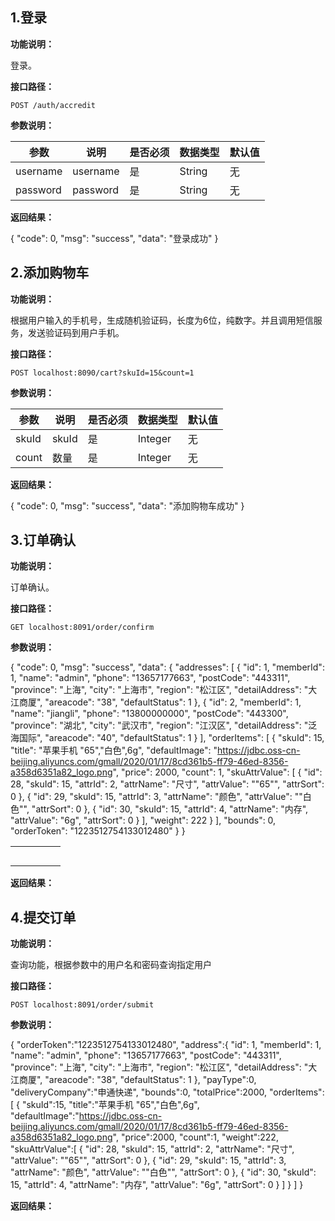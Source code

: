 

## 1.登录

**功能说明：**

登录。

**接口路径：**

```
POST /auth/accredit
```

**参数说明：**

| 参数     | 说明     | 是否必须 | 数据类型 | 默认值 |
| -------- | -------- | -------- | -------- | ------ |
| username | username | 是       | String   | 无     |
| password | password | 是       | String   | 无     |

**返回结果：**

{
    "code": 0,
    "msg": "success",
    "data": "登录成功"
}



## 2.添加购物车

**功能说明：**

根据用户输入的手机号，生成随机验证码，长度为6位，纯数字。并且调用短信服务，发送验证码到用户手机。

**接口路径：**

```
POST localhost:8090/cart?skuId=15&count=1
```

**参数说明：**

| 参数  | 说明  | 是否必须 | 数据类型 | 默认值 |
| ----- | ----- | -------- | -------- | ------ |
| skuId | skuId | 是       | Integer  | 无     |
| count | 数量  | 是       | Integer  | 无     |

**返回结果：**

{
    "code": 0,
    "msg": "success",
    "data": "添加购物车成功"
}



## 3.订单确认

**功能说明：**

订单确认。

**接口路径：**

```
GET localhost:8091/order/confirm
```

**参数说明：**

{
    "code": 0,
    "msg": "success",
    "data": {
        "addresses": [
            {
                "id": 1,
                "memberId": 1,
                "name": "admin",
                "phone": "13657177663",
                "postCode": "443311",
                "province": "上海",
                "city": "上海市",
                "region": "松江区",
                "detailAddress": "大江商厦",
                "areacode": "38",
                "defaultStatus": 1
            },
            {
                "id": 2,
                "memberId": 1,
                "name": "jiangli",
                "phone": "13800000000",
                "postCode": "443300",
                "province": "湖北",
                "city": "武汉市",
                "region": "江汉区",
                "detailAddress": "泛海国际",
                "areacode": "40",
                "defaultStatus": 1
            }
        ],
        "orderItems": [
            {
                "skuId": 15,
                "title": "苹果手机 \"65\",\"白色\",6g",
                "defaultImage": "https://jdbc.oss-cn-beijing.aliyuncs.com/gmall/2020/01/17/8cd361b5-ff79-46ed-8356-a358d6351a82_logo.png",
                "price": 2000,
                "count": 1,
                "skuAttrValue": [
                    {
                        "id": 28,
                        "skuId": 15,
                        "attrId": 2,
                        "attrName": "尺寸",
                        "attrValue": "\"65\"",
                        "attrSort": 0
                    },
                    {
                        "id": 29,
                        "skuId": 15,
                        "attrId": 3,
                        "attrName": "颜色",
                        "attrValue": "\"白色\"",
                        "attrSort": 0
                    },
                    {
                        "id": 30,
                        "skuId": 15,
                        "attrId": 4,
                        "attrName": "内存",
                        "attrValue": "6g",
                        "attrSort": 0
                    }
                ],
                "weight": 222
            }
        ],
        "bounds": 0,
        "orderToken": "1223512754133012480"
    }
}

|      |      |      |      |      |
| ---- | ---- | ---- | ---- | ---- |
|      |      |      |      |      |
|      |      |      |      |      |
|      |      |      |      |      |
|      |      |      |      |      |
|      |      |      |      |      |

**返回结果：**





## 4.提交订单

**功能说明：**

查询功能，根据参数中的用户名和密码查询指定用户

**接口路径：**

```
POST localhost:8091/order/submit
```

**参数说明：**

{
	"orderToken":"1223512754133012480",
	"address":{
                "id": 1,
                "memberId": 1,
                "name": "admin",
                "phone": "13657177663",
                "postCode": "443311",
                "province": "上海",
                "city": "上海市",
                "region": "松江区",
                "detailAddress": "大江商厦",
                "areacode": "38",
                "defaultStatus": 1
            },
	"payType":0,
	"deliveryCompany":"申通快递",
	"bounds":0,
	"totalPrice":2000,
	"orderItems":[
		{
			"skuId":15,
			"title":"苹果手机 \"65\",\"白色\",6g",
			"defaultImage":"https://jdbc.oss-cn-beijing.aliyuncs.com/gmall/2020/01/17/8cd361b5-ff79-46ed-8356-a358d6351a82_logo.png",
			"price":2000,
			"count":1,
			"weight":222,
			"skuAttrValue":[
				{
                        "id": 28,
                        "skuId": 15,
                        "attrId": 2,
                        "attrName": "尺寸",
                        "attrValue": "\"65\"",
                        "attrSort": 0
                    },
                    {
                        "id": 29,
                        "skuId": 15,
                        "attrId": 3,
                        "attrName": "颜色",
                        "attrValue": "\"白色\"",
                        "attrSort": 0
                    },
                    {
                        "id": 30,
                        "skuId": 15,
                        "attrId": 4,
                        "attrName": "内存",
                        "attrValue": "6g",
                        "attrSort": 0
                    }
				]
		}
		]
}

**返回结果：**



